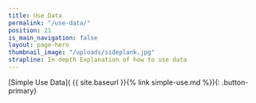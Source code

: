 ```yaml
---
title: Use Data
permalink: "/use-data/"
position: 21
is_main_navigation: false
layout: page-hero
thumbnail_image: "/uploads/sideplank.jpg"
strapline: In depth Explanation of how to use data
---
```


<article>
<div class="one" markdown="1">

[Simple Use Data]( {{ site.baseurl }}{% link simple-use.md %}){: .button-primary}

</div>
</article>